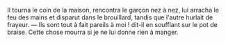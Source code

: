Il tourna le coin de la maison, rencontra le garçon nez à nez, lui arracha le feu des mains et disparut dans le brouillard, tandis que l'autre hurlait de frayeur. — Ils sont tout à fait pareils à moi ! dit-il en soufflant sur le pot de braise. Cette chose mourra si je ne lui donne rien à manger.



